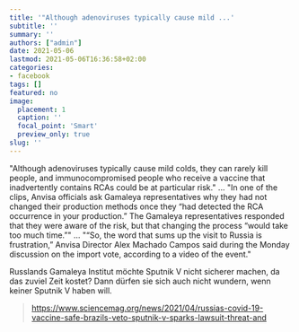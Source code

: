 ```yaml
---
title: '"Although adenoviruses typically cause mild ...'
subtitle: ''
summary: ''
authors: ["admin"]
date: 2021-05-06
lastmod: 2021-05-06T16:36:58+02:00
categories:
- facebook
tags: []
featured: no
image:
  placement: 1
  caption: ''
  focal_point: 'Smart'
  preview_only: true
slug: ''
---
```

"Although adenoviruses typically cause mild colds, they can rarely kill people, and immunocompromised people who receive a vaccine that inadvertently contains RCAs could be at particular risk."
...
"In one of the clips, Anvisa officials ask Gamaleya representatives why they had not changed their production methods once they “had detected the RCA occurrence in your production.” The Gamaleya representatives responded that they were aware of the risk, but that changing the process “would take too much time.”"
...
"“So, the word that sums up the visit to Russia is frustration,” Anvisa Director Alex Machado Campos said during the Monday discussion on the import vote, according to a video of the event."

Russlands Gamaleya Institut möchte Sputnik V nicht sicherer machen, da das zuviel Zeit kostet? Dann dürfen sie sich auch nicht wundern, wenn keiner Sputnik V haben will.
> https://www.sciencemag.org/news/2021/04/russias-covid-19-vaccine-safe-brazils-veto-sputnik-v-sparks-lawsuit-threat-and

